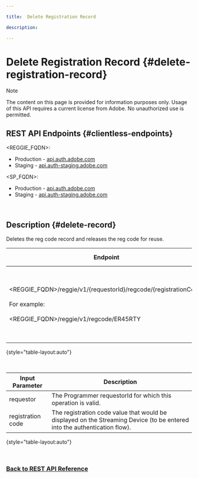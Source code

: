 ```yaml
---

title:  Delete Registration Record

description:

---
```


# Delete Registration Record {#delete-registration-record}

>[!NOTE] 
>
>The content on this page is provided for information purposes only. Usage of this API requires a current license from Adobe. No unauthorized use is permitted.

## REST API Endpoints {#clientless-endpoints}

<REGGIE_FQDN>:

* Production - [api.auth.adobe.com](http://api.auth.adobe.com/)
* Staging - [api.auth-staging.adobe.com](http://api.auth-staging.adobe.com/)

<SP_FQDN>:

* Production - [api.auth.adobe.com](http://api.auth.adobe.com/)
* Staging - [api.auth-staging.adobe.com](http://api.auth-staging.adobe.com/)

</br>


## Description {#delete-record}

Deletes the reg code record and releases the reg code for reuse. 

| Endpoint | Called  </br>By | Input   </br>Params | HTTP  </br>Method | Response | HTTP  </br>Response |
| --- | --- | --- | --- | --- | --- |
| <REGGIE_FQDN>/reggie/v1/{requestorId}/regcode/{registrationCode}</br></br>For example:</br></br><REGGIE_FQDN>/reggie/v1/regcode/ER45RTY | Streaming App</br></br>or</br></br>Programmer Service | 1.  Requestor ID  </br>    (Path component)</br>2.  Registration code  </br>    (Path component) | DELETE | None | 204 |

{style="table-layout:auto"}

</br>

| Input Parameter | Description |
| --- | --- |
| requestor | The Programmer requestorId for which this operation is valid. |
| registration code | The registration code value that would be displayed on the Streaming Device (to be entered into the authentication flow). |

{style="table-layout:auto"}

</br>

### [Back to REST API Reference](http://tve.helpdocsonline.com/rest-api-reference)
